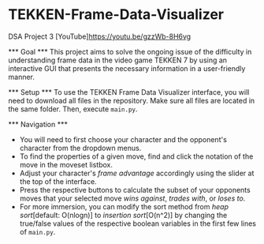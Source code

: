 # TEKKEN-Frame-Data-Visualizer
DSA Project 3
[YouTube]https://youtu.be/gzzWb-8H6vg

*** Goal ***
This project aims to solve the ongoing issue of the difficulty in understanding frame data in the video game TEKKEN 7 
by using an interactive GUI that presents the necessary information in a user-friendly manner.

*** Setup ***
To use the TEKKEN Frame Data Visualizer interface, you will need to download all files in the repository.
Make sure all files are located in the same folder. Then, execute ```main.py```.


*** Navigation ***
- You will need to first choose your character and the opponent's character from the dropdown menus.
- To find the properties of a given move, find and click the notation of the move in the moveset listbox.
- Adjust your character's *frame advantage* accordingly using the slider at the top of the interface.
- Press the respective buttons to calculate the subset of your opponents moves that your selected move
  *wins against*, *trades with*, or *loses to*.
- For more immersion, you can modify the sort method from *heap sort*[default: O(nlogn)] to *insertion sort*[O(n^2)]
  by changing the true/false values of the respective boolean variables in the first few lines of ```main.py```.
